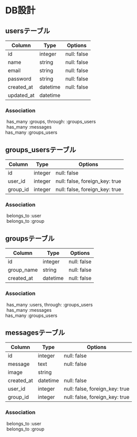 # DB設計

## usersテーブル

|Column|Type|Options|
|------|----|-------|
|id|integer|null: false|
|name|string|null: false|
|email|string|null: false|
|password|string|null: false|
|created_at|datetime|null: false|
|updated_at|datetime|

### Association  

 has_many :groups, through: :groups_users  
 has_many :messages  
 has_many :groups_users

## groups_usersテーブル

|Column|Type|Options|
|------|----|-------|
|id|integer|null: false|
|user_id|integer|null: false, foreign_key: true|
|group_id|integer|null: false, foreign_key: true|

### Association  

 belongs_to :user  
 belongs_to :group

## groupsテーブル

|Column|Type|Options|
|------|----|-------|
|id|integer|null: false|
|group_name|string|null: false|
|created_at|datetime|null: false|

### Association  

 has_many :users, through: :groups_users  
 has_many :messages  
 has_many :groups_users

## messagesテーブル

|Column|Type|Options|
|------|----|-------|
|id|integer|null: false|
|message|text|null: false|
|image|string|
|created_at|datetime|null: false|
|user_id|integer|null: false, foreign_key: true|
|group_id|integer|null: false, foreign_key: true|

### Association  

 belongs_to :user  
 belongs_to :group
